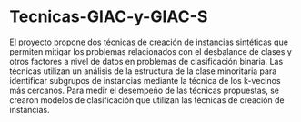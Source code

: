 # Tecnicas-GIAC-y-GIAC-S
El proyecto propone dos técnicas de creación de instancias sintéticas que permiten mitigar los problemas relacionados
con el desbalance de clases y otros factores a nivel de datos en problemas de clasificación binaria. Las técnicas utilizan 
un análisis de la estructura de la clase minoritaria para identificar subgrupos de instancias mediante la técnica de los 
k-vecinos más cercanos. Para medir el desempeño de las técnicas propuestas, se crearon modelos de clasificación que utilizan 
las técnicas de creación de instancias. 
